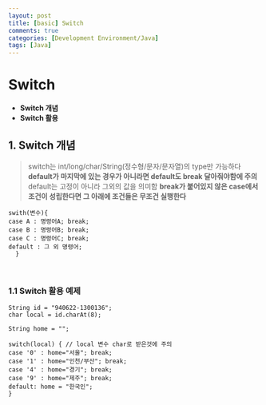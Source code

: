 ```yaml
---
layout: post
title: [basic] Switch
comments: true
categories: [Development Environment/Java]
tags: [Java]
---
```


# Switch

* __Switch 개념__
* __Switch 활용__

## 1. Switch 개념
> switch는 int/long/char/String(정수형/문자/문자열)의 type만 가능하다
> __default가 마지막에 있는 경우가 아니라면 default도 break 달아줘야함에 주의__
> default는 고정이 아니라 그외의 값을 의미함
> __break가 붙어있지 않은 case에서 조건이 성립한다면 그 아래에 조건들은 무조건 실행한다__
```{.java}
swith(변수){      
case A : 명령어A; break;
case B : 명령어B; break;
case C : 명령어C; break;
default : 그 외 명령어;
  }
```

<br>

### 1.1 Switch 활용 예제
```{.java}
String id = "940622-1300136";
char local = id.charAt(8);

String home = "";

switch(local) { // local 변수 char로 받은것에 주의
case '0' : home="서울"; break;
case '1' : home="인천/부산"; break;
case '4' : home="경기"; break;
case '9' : home="제주"; break;
default: home = "한국인";
}
```

